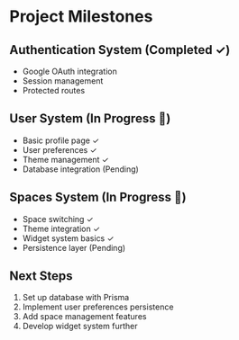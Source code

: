# Project Milestones

## Authentication System (Completed ✓)
- Google OAuth integration
- Session management
- Protected routes

## User System (In Progress 🚧)
- Basic profile page ✓
- User preferences ✓
- Theme management ✓
- Database integration (Pending)

## Spaces System (In Progress 🚧)
- Space switching ✓
- Theme integration ✓
- Widget system basics ✓
- Persistence layer (Pending)

## Next Steps
1. Set up database with Prisma
2. Implement user preferences persistence
3. Add space management features
4. Develop widget system further 